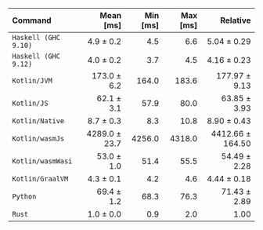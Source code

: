 | Command | Mean [ms] | Min [ms] | Max [ms] | Relative |
|:---|---:|---:|---:|---:|
| `Haskell (GHC 9.10)` | 4.9 ± 0.2 | 4.5 | 6.6 | 5.04 ± 0.29 |
| `Haskell (GHC 9.12)` | 4.0 ± 0.2 | 3.7 | 4.5 | 4.16 ± 0.23 |
| `Kotlin/JVM` | 173.0 ± 6.2 | 164.0 | 183.6 | 177.97 ± 9.13 |
| `Kotlin/JS` | 62.1 ± 3.1 | 57.9 | 80.0 | 63.85 ± 3.93 |
| `Kotlin/Native` | 8.7 ± 0.3 | 8.3 | 10.8 | 8.90 ± 0.43 |
| `Kotlin/wasmJs` | 4289.0 ± 23.7 | 4256.0 | 4318.0 | 4412.66 ± 164.50 |
| `Kotlin/wasmWasi` | 53.0 ± 1.0 | 51.4 | 55.5 | 54.49 ± 2.28 |
| `Kotlin/GraalVM` | 4.3 ± 0.1 | 4.2 | 4.6 | 4.44 ± 0.18 |
| `Python` | 69.4 ± 1.2 | 68.3 | 76.3 | 71.43 ± 2.89 |
| `Rust` | 1.0 ± 0.0 | 0.9 | 2.0 | 1.00 |
